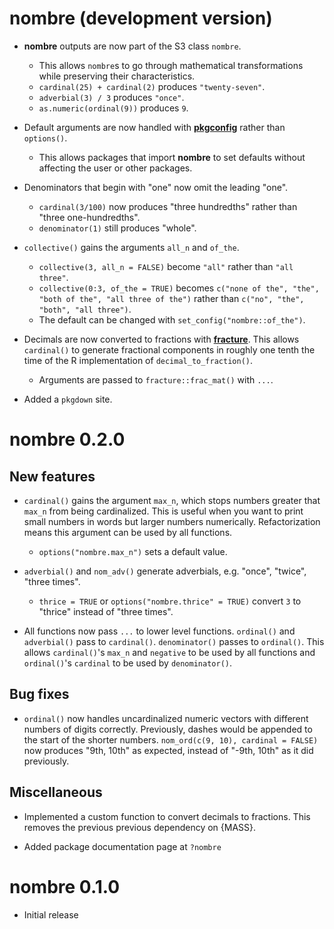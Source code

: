 # nombre (development version)

* **nombre** outputs are now part of the S3 class `nombre`.
  - This allows `nombre`s to go through mathematical transformations while preserving their characteristics.
  - `cardinal(25) + cardinal(2)` produces `"twenty-seven"`.
  - `adverbial(3) / 3` produces `"once"`.
  - `as.numeric(ordinal(9))` produces `9`.

* Default arguments are now handled with [**pkgconfig**](https://github.com/r-lib/pkgconfig) rather than `options()`.
  - This allows packages that import **nombre** to set defaults without affecting the user or other packages.

* Denominators that begin with "one" now omit the leading "one".
  - `cardinal(3/100)` now produces "three hundredths" rather than "three one-hundredths".
  - `denominator(1)` still produces "whole".
  
* `collective()` gains the arguments `all_n` and `of_the`.
  - `collective(3, all_n = FALSE)` become `"all"` rather than `"all three"`.
  - `collective(0:3, of_the = TRUE)` becomes `c("none of the", "the", "both of the", "all three of the")` rather than `c("no", "the", "both", "all three")`.
  - The default can be changed with `set_config("nombre::of_the")`.

* Decimals are now converted to fractions with [**fracture**](https://github.com/rossellhayes/fracture).
  This allows `cardinal()` to generate fractional components in roughly one tenth the time of the R implementation of `decimal_to_fraction()`.
  - Arguments are passed to `fracture::frac_mat()` with `...`.
  
* Added a `pkgdown` site.

# nombre 0.2.0

## New features

* `cardinal()` gains the argument `max_n`, which stops numbers greater that `max_n` from being cardinalized.
  This is useful when you want to print small numbers in words but larger numbers numerically.
  Refactorization means this argument can be used by all functions.
  - `options("nombre.max_n")` sets a default value.
  
* `adverbial()` and `nom_adv()` generate adverbials, e.g. "once", "twice", "three times".
  - `thrice = TRUE` or `options("nombre.thrice" = TRUE)` convert `3` to "thrice" instead of "three times".
  
* All functions now pass `...` to lower level functions.
  `ordinal()` and `adverbial()` pass to `cardinal()`.
  `denominator()` passes to `ordinal()`.
  This allows `cardinal()`'s `max_n` and `negative` to be used by all functions and `ordinal()`'s `cardinal` to be used by `denominator()`.
  
## Bug fixes

* `ordinal()` now handles uncardinalized numeric vectors with different numbers of digits correctly.
  Previously, dashes would be appended to the start of the shorter numbers.
  `nom_ord(c(9, 10), cardinal = FALSE)` now produces "9th, 10th" as expected, instead of "-9th, 10th" as it did previously.
  
## Miscellaneous

* Implemented a custom function to convert decimals to fractions.
  This removes the previous previous dependency on {MASS}.
  
* Added package documentation page at `?nombre`

# nombre 0.1.0

* Initial release
